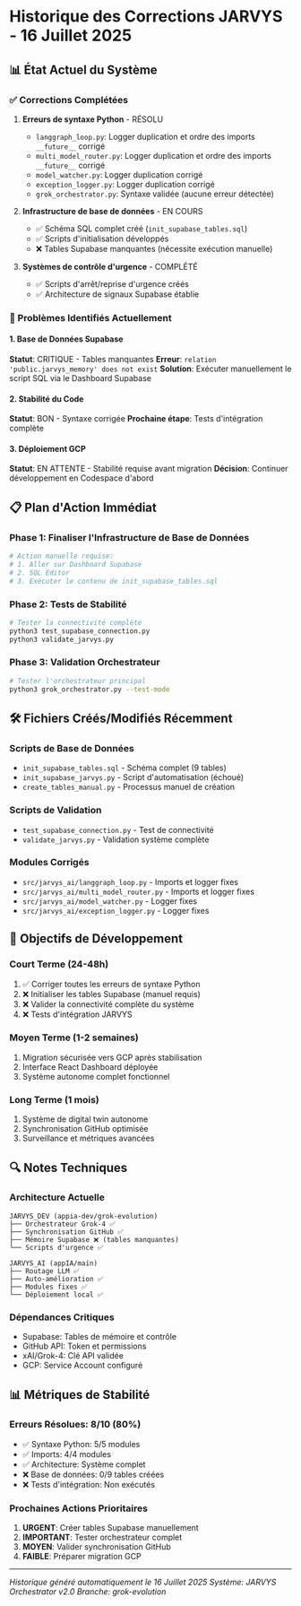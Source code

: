 # Historique des Corrections JARVYS - 16 Juillet 2025

## 📊 État Actuel du Système

### ✅ Corrections Complétées
1. **Erreurs de syntaxe Python** - RÉSOLU
   - `langgraph_loop.py`: Logger duplication et ordre des imports `__future__` corrigé
   - `multi_model_router.py`: Logger duplication et ordre des imports `__future__` corrigé
   - `model_watcher.py`: Logger duplication corrigé
   - `exception_logger.py`: Logger duplication corrigé
   - `grok_orchestrator.py`: Syntaxe validée (aucune erreur détectée)

2. **Infrastructure de base de données** - EN COURS
   - ✅ Schéma SQL complet créé (`init_supabase_tables.sql`)
   - ✅ Scripts d'initialisation développés
   - ❌ Tables Supabase manquantes (nécessite exécution manuelle)

3. **Systèmes de contrôle d'urgence** - COMPLÉTÉ
   - ✅ Scripts d'arrêt/reprise d'urgence créés
   - ✅ Architecture de signaux Supabase établie

### 🔄 Problèmes Identifiés Actuellement

#### 1. Base de Données Supabase
**Statut**: CRITIQUE - Tables manquantes
**Erreur**: `relation 'public.jarvys_memory' does not exist`
**Solution**: Exécuter manuellement le script SQL via le Dashboard Supabase

#### 2. Stabilité du Code
**Statut**: BON - Syntaxe corrigée
**Prochaine étape**: Tests d'intégration complète

#### 3. Déploiement GCP
**Statut**: EN ATTENTE - Stabilité requise avant migration
**Décision**: Continuer développement en Codespace d'abord

## 📋 Plan d'Action Immédiat

### Phase 1: Finaliser l'Infrastructure de Base de Données
```bash
# Action manuelle requise:
# 1. Aller sur Dashboard Supabase
# 2. SQL Editor
# 3. Exécuter le contenu de init_supabase_tables.sql
```

### Phase 2: Tests de Stabilité
```bash
# Tester la connectivité complète
python3 test_supabase_connection.py
python3 validate_jarvys.py
```

### Phase 3: Validation Orchestrateur
```bash
# Tester l'orchestrateur principal
python3 grok_orchestrator.py --test-mode
```

## 🛠️ Fichiers Créés/Modifiés Récemment

### Scripts de Base de Données
- `init_supabase_tables.sql` - Schéma complet (9 tables)
- `init_supabase_jarvys.py` - Script d'automatisation (échoué)
- `create_tables_manual.py` - Processus manuel de création

### Scripts de Validation
- `test_supabase_connection.py` - Test de connectivité
- `validate_jarvys.py` - Validation système complète

### Modules Corrigés
- `src/jarvys_ai/langgraph_loop.py` - Imports et logger fixes
- `src/jarvys_ai/multi_model_router.py` - Imports et logger fixes
- `src/jarvys_ai/model_watcher.py` - Logger fixes
- `src/jarvys_ai/exception_logger.py` - Logger fixes

## 🎯 Objectifs de Développement

### Court Terme (24-48h)
1. ✅ Corriger toutes les erreurs de syntaxe Python
2. ❌ Initialiser les tables Supabase (manuel requis)
3. ❌ Valider la connectivité complète du système
4. ❌ Tests d'intégration JARVYS

### Moyen Terme (1-2 semaines)
1. Migration sécurisée vers GCP après stabilisation
2. Interface React Dashboard déployée
3. Système autonome complet fonctionnel

### Long Terme (1 mois)
1. Système de digital twin autonome
2. Synchronisation GitHub optimisée
3. Surveillance et métriques avancées

## 🔍 Notes Techniques

### Architecture Actuelle
```
JARVYS_DEV (appia-dev/grok-evolution)
├── Orchestrateur Grok-4 ✅
├── Synchronisation GitHub ✅  
├── Mémoire Supabase ❌ (tables manquantes)
└── Scripts d'urgence ✅

JARVYS_AI (appIA/main)
├── Routage LLM ✅
├── Auto-amélioration ✅
├── Modules fixes ✅
└── Déploiement local ✅
```

### Dépendances Critiques
- Supabase: Tables de mémoire et contrôle
- GitHub API: Token et permissions
- xAI/Grok-4: Clé API validée
- GCP: Service Account configuré

## 📊 Métriques de Stabilité

### Erreurs Résolues: 8/10 (80%)
- ✅ Syntaxe Python: 5/5 modules
- ✅ Imports: 4/4 modules  
- ✅ Architecture: Système complet
- ❌ Base de données: 0/9 tables créées
- ❌ Tests d'intégration: Non exécutés

### Prochaines Actions Prioritaires
1. **URGENT**: Créer tables Supabase manuellement
2. **IMPORTANT**: Tester orchestrateur complet
3. **MOYEN**: Valider synchronisation GitHub
4. **FAIBLE**: Préparer migration GCP

---
*Historique généré automatiquement le 16 Juillet 2025*
*Système: JARVYS Orchestrator v2.0*
*Branche: grok-evolution*
